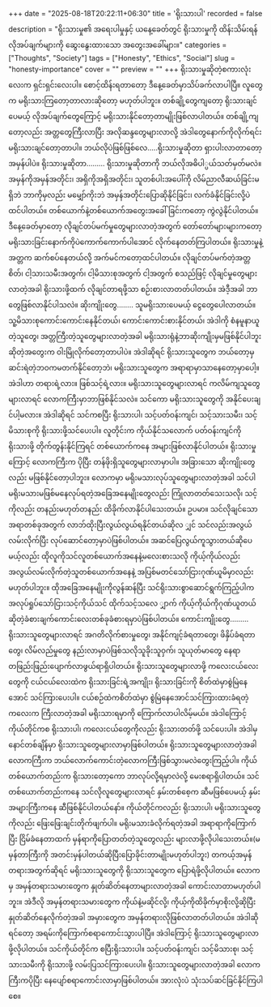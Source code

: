 +++
date = "2025-08-18T20:22:11+06:30"
title = 'ရိုးသားပါ'
recorded = false
description = "ရိုးသားမှု၏ အရေးပါမှုနှင့် ယနေ့ခေတ်တွင် ရိုးသားမှုကို ထိန်းသိမ်းရန် လိုအပ်ချက်များကို ဆွေးနွေးထားသော အတွေးအခေါ်များ။"
categories = ["Thoughts", "Society"]
tags = ["Honesty", "Ethics", "Social"]
slug = "honesty-importance"
cover = ""
preview = ""
+++
ရိုးသားမှုဆိုတဲ့စကားလုံးလေးက ရှင်းရှင်းလေးပါ။ စောင့်ထိန်းရတာတော့ ဒီနေ့ခေတ်မှာသိပ်ခက်လာပါပြီ။ လူတွေက မရိုးသားကြတော့တာလားဆိုတော့ မဟုတ်ပါဘူး။ တစ်ချို့တွေကျတော့ ရိုးသားချင်ပေမယ့် လိုအပ်ချက်တွေကြောင့် မရိုးသားနိုင်တော့တာမျိုးဖြစ်လာပါတယ်။ တစ်ချို့ကျတော့လည်း အတ္တတွေကြီးလာပြီး အလိုဆန္ဒတွေများလာလို့ အဲဒါတွေနောက်ကိုလိုက်ရင်း မရိုးသားချင်တော့တာပါ။ ဘယ်လိုပဲဖြစ်ဖြစ်လေ…..ရိုးသားမှုဆိုတာ ရှားပါးလာတာတော့အမှန်ပါပဲ။
ရိုးသားမှုဆိုတာ………
ရိုးသားမှုဆိုတာကို ဘယ်လိုအဓိပါ္ပယ်သတ်မှတ်မလဲ။ အမှန်ကိုအမှန်အတိုင်း၊ အရှိကိုအရှိအတိုင်း၊ သူတစ်ပါးအပေါ်ကို လိမ်ညာလီဆယ်ခြင်းမရှိဘဲ ဘာကိုမှလည်း မမျှော်ကိုးဘဲ အမှန်အတိုင်းပြောဆိုနိုင်ခြင်း၊ လက်ခံနိုင်ခြင်းလို့ပဲ ထင်ပါတယ်။ တစ်ယောက်နဲ့တစ်ယောက်အတွေးအခေါ်ခြင်းကတော့ ကွဲလွဲနိုင်ပါတယ်။
ဒီနေ့ခေတ်မှာတော့ လိုချင်တပ်မက်မှုတွေများလာတဲ့အတွက် တော်တော်များများကတော့ မရိုးသားခြင်းနောက်ကိုပဲကောက်ကောက်ပါအောင် လိုက်နေတတ်ကြပါတယ်။ ရိုးသားမှုနဲ့ အတ္တက ဆက်စပ်နေတယ်လို့ အက်မင်ကတော့ထင်ပါတယ်။ လိုချင်တပ်မက်တဲ့အတ္တစိတ်၊ ငါ့သားသမီးအတွက်၊ ငါ့မိသားစုအတွက် ငါ့အတွက် စသည်ဖြင့် လိုချင်မှုတွေများလာတဲ့အခါ ရိုးသားဖို့ထက် လိုချင်တာရဖို့သာ စဉ်းစားလာတတ်ပါတယ်။ အဲဒီ့အခါ ဘာတွေဖြစ်လာနိုင်ပါသလဲ။
ဆိုးကျိုးတွေ……..
သူမရိုးသားပေမယ့် ငွေတွေပေါလာတယ်။ သူ့မိသားစုကောင်းကောင်းနေနိုင်တယ်၊ ကောင်းကောင်းစားနိုင်တယ်၊ အဲဒါကို စံနမူနာယူတဲ့သူတွေ၊ အတ္တကြီးတဲ့သူတွေများလာတဲ့အခါ မရိုးသားရုံနဲ့ဘာဆိုးကျိုးမှမဖြစ်နိုင်ပါဘူး ဆိုတဲ့အတွေးက ဝါးမြိုလိုက်တော့တာပါပဲ။ အဲဒါဆိုရင် ရိုးသားသူတွေက ဘယ်တော့မှ ဆင်းရဲတဲ့ဘဝကမတက်နိုင်တော့ဘဲ၊ မရိုးသားသူတွေက အရာရာမှာသာနေတော့မှာပေါ့။ အဲဒါဟာ တရားရဲ့လား။ ဖြစ်သင့်ရဲ့လား။
မရိုးသားသူတွေများလာရင် ကလိမ်ကျသူတွေများလာရင် လောကကြီးမှာဘာဖြစ်နိုင်သလဲ။ သင်ကော မရိုးသားသူတွေကို အနိုင်ပေးချင်ပါ့မလား။ အဲဒါဆိုရင် သင်ကစပြီး ရိုးသားပါ၊ သင့်ပတ်ဝန်းကျင်၊ သင့်သားသမီး၊ သင့်မိသားစုကို ရိုးသားဖို့သင်ပေးပါ။ လူတိုင်းက ကိုယ်နိုင်သလောက် ပတ်ဝန်းကျင်ကို ရိုးသားဖို့ တိုက်တွန်းနိုင်ကြရင် တစ်ယောက်ကနေ အများဖြစ်လာနိုင်ပါတယ်။ ရိုးသားမှုကြောင့် လောကကြီးက ပိုပြီး တန်ဖိုးရှိသူတွေများလာမှာပါ။ အခြားသော ဆိုးကျိုးတွေလည်း မဖြစ်နိုင်တော့ပါဘူး။
လောကမှာ မရိုးမသားလုပ်သူတွေများလာတဲ့အခါ သင်ပါ မရိုးမသားမဖြစ်မနေလုပ်ရတဲ့အခြေအနေမျိုးတွေလည်း ကြုံလာတတ်သေးသလို၊ သင့်ကိုလည်း တနည်းမဟုတ်တနည်း ထိခိုက်လာနိုင်ပါသေးတယ်။ ဥပမာ။ သင်လိုချင်သောအရာတစ်ခုအတွက် လာဘ်ထိုးပြီးလွယ်လွယ်ရနိုင်တယ်ဆိုလ ျှင် သင်လည်းအလွယ်လမ်းလိုက်ပြီး လုပ်ဆောင်တော့မှာပဲဖြစ်ပါတယ်။ အဆင်ပြေလွယ်ကူသွားတယ်ဆိုပေမယ့်လည်း ထိုလူကိုသင်လူတစ်ယောက်အနေနဲ့မလေးစားသလို ကိုယ့်ကိုယ်လည်းအလွယ်လမ်းလိုက်တဲ့သူတစ်ယောက်အနေနဲ့ အပြစ်မတင်သော်ငြားဂုဏ်ယူမိမှာလည်းမဟုတ်ပါဘူး။ ထိုအခြေအနေမျိုးကိုလွန်ဆန်ပြီး သင်ရိုးသားစွာဆောင်ရွက်ကြည့်ပါက အလုပ်ရှုပ်သော်ငြားသင့်ကိုယ်သင် ထိုက်သင့်သလေ ျှာက် ကိုယ့်ကိုယ်ကိုဂုဏ်ယူတယ်ဆိုတဲ့ခံစားချက်ကောင်းလေးတစ်ခုခံစားရမှာပဲဖြစ်ပါတယ်။
ကောင်းကျိုးတွေ………
ရိုးသားသူတွေများလာရင် အဂတိလိုက်စားမှုတွေ၊ အနိုင်ကျင့်ခံရတာတွေ၊ ဖိနှိပ်ခံရတာတွေ၊ လိမ်လည်မှုတွေ နည်းလာမှာပဲဖြစ်သလိုသူခိုးသူဝှက်၊ သူယုတ်မာတွေ နေရာတဖြည်းဖြည်းပျောက်လာဖွယ်ရာရှိပါတယ်။ ရိုးသားသူတွေများလာဖို့ ကလေးငယ်လေးတွေကို ငယ်ငယ်လေးထဲက ရိုးသားခြင်းရဲ့အကျိုး၊ ရိုးသားခြင်းကို စိတ်ထဲမှာစွဲမြဲနေအောင် သင်ကြားပေးပါ။ ငယ်စဉ်ထဲကစိတ်ထဲမှာ စွဲမြဲနေအောင်သင်ကြားထားခံရတဲ့ကလေးက ကြီးလာတဲ့အခါ မရိုးသားရမှာကို ကြောက်လာပါလိမ့်မယ်။ အဲဒါကြောင့် ကိုယ်တိုင်ကစ ရိုးသားပါ၊ ကလေးငယ်တွေကိုလည်း ရိုးသားတတ်ဖို့ သင်ပေးပါ။ အဲဒါမှ နောင်တစ်ချိန်မှာ ရိုးသားသူတွေများလာမှာဖြစ်ပါတယ်။ ရိုးသားသူတွေများလာတဲ့အခါ လောကကြီးက ဘယ်လောက်ကောင်းတဲ့လောကကြီးဖြစ်သွားမလဲတွေးကြည့်ပါ။
ကိုယ်တစ်ယောက်တည်းက ရိုးသားတော့ကော ဘာလုပ်လို့ရမှာလဲလို့ မေးစရာရှိပါတယ်။ သင်တစ်ယောက်တည်းကနေ သင်လိုလူတွေများလာရင် နှမ်းတစ်စေ့က ဆီမဖြစ်ပေမယ့် နှမ်းအများကြီးကနေ ဆီဖြစ်နိုင်ပါတယ်နော်။ ကိုယ်တိုင်ကလည်း ရိုးသားပါ၊ မရိုးသားသူတွေကိုလည်း ဖြေးဖြေးချင်းတိုက်ဖျက်ပါ။ မရိုးမသားခံလိုက်ရတဲ့အခါ အရာရာကိုကြောက်ပြီး ငြိမ်ခံနေတာထက် မှန်ရာကိုပြောတတ်တဲ့သူတွေလည်း များလာဖို့လိုပါသေးတယ်။(မမှန်တာကြီးကို အတင်းမှန်ပါတယ်ဆိုပြီးပြောခိုင်းတာမျိုးမဟုတ်ပါဘူး)
တကယ့်အမှန်တရားအတွက်ဆိုရင် မရိုးသားသူတွေကို ရိုးသားသူတွေက ပြောရဲဖို့လိုပါတယ်။ လောကမှ အမှန်တရားသမားတွေက နှုတ်ဆိတ်နေတာများလာတဲ့အခါ ကောင်းလာတာမဟုတ်ပါဘူး။ အဲဒီလို အမှန်တရားသမားတွေက ကိုယ်နဲ့မဆိုင်လို့၊ ကိုယ့်ကိုထိခိုက်မှာစိုးလို့ဆိုပြီး နှုတ်ဆိတ်နေလိုက်တဲ့အခါ အမှားတွေက အမှန်တရားလိုဖြစ်လာတတ်ပါတယ်။ အဲဒါဆိုရင်တော့ အရမ်းကိုကြောက်စရာကောင်းသွားပါပြီ။
အဲဒါကြောင့် ရိုးသားသူတွေများလာဖို့လိုပါတယ်။ သင်ကိုယ်တိုင်က စပြီးရိုးသားပါ။ သင့်ပတ်ဝန်းကျင်၊ သင့်မိသားစု၊ သင့်သားသမီးကို ရိုးသားဖို့ လမ်းပြသင်ကြားပေးပါ။ ရိုးသားသူတွေများလာတဲ့အခါ လောကကြီးကပိုပြီး နေပျော်စရာကောင်းလာမှာဖြစ်ပါတယ်။
အားလုံးပဲ သုံးသပ်ဆင်ခြင်နိုင်ကြပါစေ။